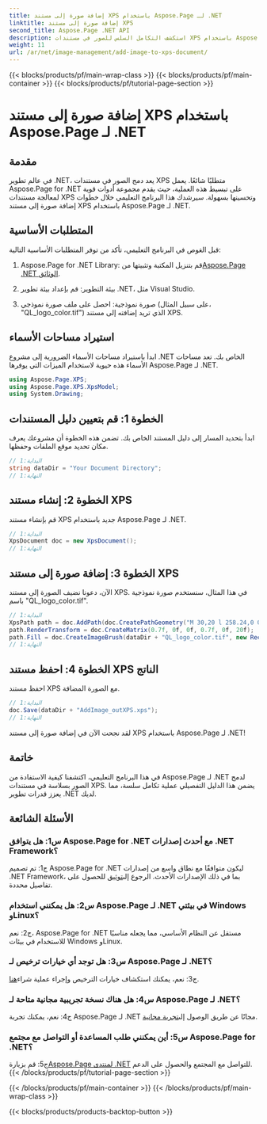 ```yaml
---
title: إضافة صورة إلى مستند XPS باستخدام Aspose.Page لـ .NET
linktitle: إضافة صورة إلى مستند XPS
second_title: Aspose.Page .NET API
description: استكشف التكامل السلس للصور في مستندات XPS باستخدام Aspose.Page لـ .NET. اتبع دليلنا خطوة بخطوة للحصول على تجربة تطوير سلسة.
weight: 11
url: /ar/net/image-management/add-image-to-xps-document/
---
```


{{< blocks/products/pf/main-wrap-class >}}
{{< blocks/products/pf/main-container >}}
{{< blocks/products/pf/tutorial-page-section >}}

# إضافة صورة إلى مستند XPS باستخدام Aspose.Page لـ .NET

## مقدمة

في عالم تطوير .NET، يعد دمج الصور في مستندات XPS متطلبًا شائعًا. يعمل Aspose.Page for .NET على تبسيط هذه العملية، حيث يقدم مجموعة أدوات قوية لمعالجة مستندات XPS وتحسينها بسهولة. سيرشدك هذا البرنامج التعليمي خلال خطوات إضافة صورة إلى مستند XPS باستخدام Aspose.Page لـ .NET.

## المتطلبات الأساسية

قبل الغوص في البرنامج التعليمي، تأكد من توفر المتطلبات الأساسية التالية:

1.  Aspose.Page for .NET Library: قم بتنزيل المكتبة وتثبيتها من[Aspose.Page .NET الوثائق](https://reference.aspose.com/page/net/).

2. بيئة التطوير: قم بإعداد بيئة تطوير .NET، مثل Visual Studio.

3. صورة نموذجية: احصل على ملف صورة نموذجي (على سبيل المثال، "QL_logo_color.tif") الذي تريد إضافته إلى مستند XPS.

## استيراد مساحات الأسماء

ابدأ باستيراد مساحات الأسماء الضرورية إلى مشروع .NET الخاص بك. تعد مساحات الأسماء هذه حيوية لاستخدام الميزات التي يوفرها Aspose.Page لـ .NET.

```csharp
using Aspose.Page.XPS;
using Aspose.Page.XPS.XpsModel;
using System.Drawing;
```

## الخطوة 1: قم بتعيين دليل المستندات

ابدأ بتحديد المسار إلى دليل المستند الخاص بك. تضمن هذه الخطوة أن مشروعك يعرف مكان تحديد موقع الملفات وحفظها.

```csharp
// البداية:1
string dataDir = "Your Document Directory";
// النهاية:1
```

## الخطوة 2: إنشاء مستند XPS

قم بإنشاء مستند XPS جديد باستخدام Aspose.Page لـ .NET.

```csharp
// البداية:1
XpsDocument doc = new XpsDocument();
// النهاية:1
```

## الخطوة 3: إضافة صورة إلى مستند XPS

الآن، دعونا نضيف الصورة إلى مستند XPS. في هذا المثال، سنستخدم صورة نموذجية باسم "QL_logo_color.tif".

```csharp
// البداية:1
XpsPath path = doc.AddPath(doc.CreatePathGeometry("M 30,20 l 258.24,0 0,56.64 -258.24,0 Z"));
path.RenderTransform = doc.CreateMatrix(0.7f, 0f, 0f, 0.7f, 0f, 20f);
path.Fill = doc.CreateImageBrush(dataDir + "QL_logo_color.tif", new RectangleF(0f, 0f, 258.24f, 56.64f), new RectangleF(50f, 20f, 193.68f, 42.48f));
// النهاية:1
```

## الخطوة 4: احفظ مستند XPS الناتج

احفظ مستند XPS مع الصورة المضافة.

```csharp
// البداية:1
doc.Save(dataDir + "AddImage_outXPS.xps");
// النهاية:1
```

لقد نجحت الآن في إضافة صورة إلى مستند XPS باستخدام Aspose.Page لـ .NET!

## خاتمة

في هذا البرنامج التعليمي، اكتشفنا كيفية الاستفادة من Aspose.Page لـ .NET لدمج الصور بسلاسة في مستندات XPS. يضمن هذا الدليل التفصيلي عملية تكامل سلسة، مما يعزز قدرات تطوير .NET لديك.

## الأسئلة الشائعة

### س1: هل يتوافق Aspose.Page for .NET مع أحدث إصدارات .NET Framework؟

 ج1: تم تصميم Aspose.Page for .NET ليكون متوافقًا مع نطاق واسع من إصدارات .NET Framework، بما في ذلك الإصدارات الأحدث. الرجوع إلى[توثيق](https://reference.aspose.com/page/net/) للحصول على تفاصيل محددة.

### س2: هل يمكنني استخدام Aspose.Page لـ .NET في بيئتي Windows وLinux؟

ج2: نعم، Aspose.Page for .NET مستقل عن النظام الأساسي، مما يجعله مناسبًا للاستخدام في بيئات Windows وLinux.

### س3: هل توجد أي خيارات ترخيص لـ Aspose.Page لـ .NET؟

 ج3: نعم، يمكنك استكشاف خيارات الترخيص وإجراء عملية شراء[هنا](https://purchase.aspose.com/buy).

### س4: هل هناك نسخة تجريبية مجانية متاحة لـ Aspose.Page لـ .NET؟

 ج4: نعم، يمكنك تجربة Aspose.Page لـ .NET مجانًا عن طريق الوصول إلى[تجربة مجانية](https://releases.aspose.com/).

### س5: أين يمكنني طلب المساعدة أو التواصل مع مجتمع Aspose.Page for .NET؟

 ج5: قم بزيارة[Aspose.Page لمنتدى .NET](https://forum.aspose.com/c/page/39) للتواصل مع المجتمع والحصول على الدعم.
{{< /blocks/products/pf/tutorial-page-section >}}

{{< /blocks/products/pf/main-container >}}
{{< /blocks/products/pf/main-wrap-class >}}

{{< blocks/products/products-backtop-button >}}
